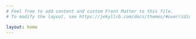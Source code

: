 ```yaml
---
# Feel free to add content and custom Front Matter to this file.
# To modify the layout, see https://jekyllrb.com/docs/themes/#overriding-theme-defaults

layout: home
---
```


<!-- Google tag (gtag.js) -->
<script async src="https://www.googletagmanager.com/gtag/js?id=G-MHQH8LKZYV"></script>
<script>
  window.dataLayer = window.dataLayer || [];
  function gtag(){dataLayer.push(arguments);}
  gtag('js', new Date());

  gtag('config', 'G-MHQH8LKZYV');
</script>
